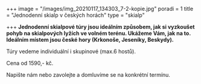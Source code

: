 +++
image = "/images/img_20210117_134303_7-2-kopie.jpg"
poradi = 1
title = "Jednodenní skialp v českých horách"
type = "skialp"

+++
**Jednodenní skialpové túry jsou ideálním způsobem, jak si vyzkoušet pohyb na skialpových lyžích ve volném terénu. Ukážeme Vám, jak na to. Ideálním místem jsou české hory (Krkonoše, Jeseníky, Beskydy).** 

Túry vedeme individuální i skupinové (max.6 hostů). 

Cena od 1590,- kč.

Napište nám nebo zavolejte a domluvíme se na konkrétní termínu.
